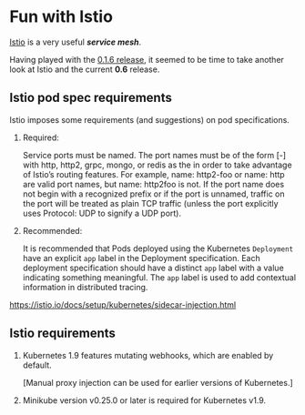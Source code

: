 # Fun with Istio

[Istio](https://istio.io/) is a very useful ___service mesh___.

Having played with the [0.1.6 release](https://github.com/mramshaw/istio-ingress-tutorial),
it seemed to be time to take another look at Istio and the current __0.6__ release.

## Istio pod spec requirements

Istio imposes some requirements (and suggestions) on pod specifications.

1. Required:

    Service ports must be named. The port names must be of the form
    <protocol>[-<suffix>] with http, http2, grpc, mongo, or redis as
    the <protocol> in order to take advantage of Istio’s routing features.
    For example, name: http2-foo or name: http are valid port names,
    but name: http2foo is not. If the port name does not begin with a
    recognized prefix or if the port is unnamed, traffic on the port
    will be treated as plain TCP traffic (unless the port explicitly
    uses Protocol: UDP to signify a UDP port).

2. Recommended:

    It is recommended that Pods deployed using the Kubernetes `Deployment`
    have an explicit `app` label in the Deployment specification. Each deployment
    specification should have a distinct `app` label with a value indicating
    something meaningful. The `app` label is used to add contextual information
    in distributed tracing.

https://istio.io/docs/setup/kubernetes/sidecar-injection.html

## Istio requirements

1. Kubernetes 1.9 features mutating webhooks, which are enabled by default.

    [Manual proxy injection can be used for earlier versions of Kubernetes.]

2. Minikube version v0.25.0 or later is required for Kubernetes v1.9.

